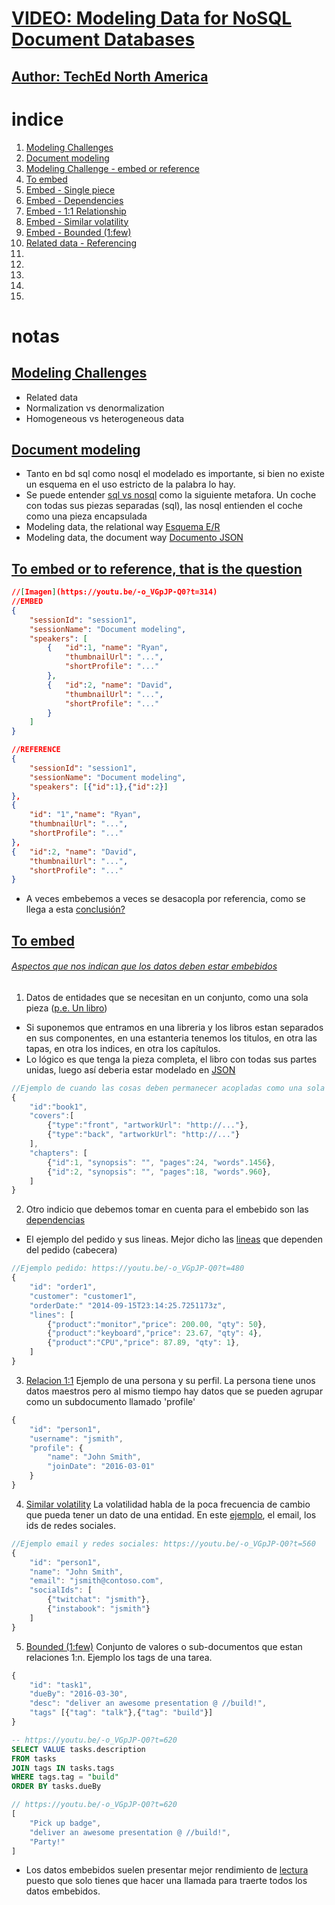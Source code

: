 
# [VIDEO: Modeling Data for NoSQL Document Databases](https://www.youtube.com/watch?v=-o_VGpJP-Q0)
## [Author: TechEd North America](https://www.youtube.com/channel/UC-B8GuZPEnvFGiSKpjIVKKg/videos)

# indice
1. [Modeling Challenges](https://youtu.be/-o_VGpJP-Q0?t=43)
2. [Document modeling](https://youtu.be/-o_VGpJP-Q0?t=69)
3. [Modeling Challenge - embed or reference](https://youtu.be/-o_VGpJP-Q0?t=262)
4. [To embed](https://youtu.be/-o_VGpJP-Q0?t=340)
5. [Embed - Single piece](https://youtu.be/-o_VGpJP-Q0?t=365)
6. [Embed - Dependencies](https://youtu.be/-o_VGpJP-Q0?t=454)
7. [Embed - 1:1 Relationship](https://youtu.be/-o_VGpJP-Q0?t=496)
8. [Embed - Similar volatility](https://youtu.be/-o_VGpJP-Q0?t=527)
9. [Embed - Bounded (1:few)](https://youtu.be/-o_VGpJP-Q0?t=565)
10. [Related data - Referencing](https://youtu.be/-o_VGpJP-Q0?t=650)
11. []()
12. []()
13. []()
14. []()
15. []()

# notas

## [Modeling Challenges](https://youtu.be/-o_VGpJP-Q0?t=55)
- Related data
- Normalization vs denormalization
- Homogeneous vs heterogeneous data

## [Document modeling](https://youtu.be/-o_VGpJP-Q0?t=69)
- Tanto en bd sql como nosql el modelado es importante, si bien no existe un esquema en el uso
estricto de la palabra lo hay.
- Se puede entender [sql vs nosql](https://youtu.be/-o_VGpJP-Q0?t=193) como la siguiente metafora. Un coche con todas sus piezas separadas (sql), las nosql entienden el coche como una pieza encapsulada
- Modeling data, the relational way [Esquema E/R](https://youtu.be/-o_VGpJP-Q0?t=226)
- Modeling data, the document way [Documento JSON](https://youtu.be/-o_VGpJP-Q0?t=246)

## [To embed or to reference, that is the question](https://youtu.be/-o_VGpJP-Q0?t=275)
```json
//[Imagen](https://youtu.be/-o_VGpJP-Q0?t=314)
//EMBED
{
    "sessionId": "session1",
    "sessionName": "Document modeling",
    "speakers": [
        {   "id":1, "name": "Ryan",
            "thumbnailUrl": "...",
            "shortProfile": "..."
        },
        {   "id":2, "name": "David",
            "thumbnailUrl": "...",
            "shortProfile": "..."
        }        
    ]
}

//REFERENCE
{
    "sessionId": "session1",
    "sessionName": "Document modeling",
    "speakers": [{"id":1},{"id":2}]
},
{
    "id": "1","name": "Ryan",
    "thumbnailUrl": "...",
    "shortProfile": "..."
},
{   "id":2, "name": "David",
    "thumbnailUrl": "...",
    "shortProfile": "..."
}   
```
- A veces embebemos a veces se desacopla por referencia, como se llega a esta [conclusión?](https://youtu.be/-o_VGpJP-Q0?t=332)

## [To embed](https://youtu.be/-o_VGpJP-Q0?t=340)

###### [Aspectos que nos indican que los datos deben estar embebidos](https://youtu.be/-o_VGpJP-Q0?t=340)
1. Datos de entidades que se necesitan en un conjunto, como una sola pieza ([p.e. Un libro](https://youtu.be/-o_VGpJP-Q0?t=365))
- Si suponemos que entramos en una libreria y los libros estan separados en sus componentes, en una estanteria
tenemos los titulos, en otra las tapas, en otra los indices, en otra los capítulos.
- Lo lógico es que tenga la pieza completa, el libro con todas sus partes unidas, luego así deberia estar modelado en [JSON](https://youtu.be/-o_VGpJP-Q0?t=427)

```javascript
//Ejemplo de cuando las cosas deben permanecer acopladas como una sola pieza
{
    "id":"book1",
    "covers":[
        {"type":"front", "artworkUrl": "http://..."},
        {"type":"back", "artworkUrl": "http://..."}
    ],
    "chapters": [
        {"id":1, "synopsis": "", "pages":24, "words".1456},
        {"id":2, "synopsis": "", "pages":18, "words".960},
    ]
}
```

2. Otro indicio que debemos tomar en cuenta para el embebido son las [dependencias](https://youtu.be/-o_VGpJP-Q0?t=454)
- El ejemplo del pedido y sus lineas. Mejor dicho las [lineas](https://youtu.be/-o_VGpJP-Q0?t=464) que dependen del pedido (cabecera)

```javascript
//Ejemplo pedido: https://youtu.be/-o_VGpJP-Q0?t=480
{
    "id": "order1",
    "customer": "customer1",
    "orderDate:" "2014-09-15T23:14:25.7251173z",
    "lines": [
        {"product":"monitor","price": 200.00, "qty": 50},
        {"product":"keyboard","price": 23.67, "qty": 4},
        {"product":"CPU","price": 87.89, "qty": 1},
    ]
}
```

3. [Relacion 1:1](https://youtu.be/-o_VGpJP-Q0?t=504) Ejemplo de una persona y su perfil.
La persona tiene unos datos maestros pero al mismo tiempo hay datos que se pueden agrupar como un subdocumento
llamado 'profile'

```javascript
{
    "id": "person1",
    "username": "jsmith",
    "profile": {
        "name": "John Smith",
        "joinDate": "2016-03-01"
    }
}
```

4. [Similar volatility](https://youtu.be/-o_VGpJP-Q0?t=527) La volatilidad habla de la poca frecuencia de cambio que pueda tener un dato de una entidad. En este [ejemplo](https://youtu.be/-o_VGpJP-Q0?t=560), el email, los ids de redes sociales.

```javascript
//Ejemplo email y redes sociales: https://youtu.be/-o_VGpJP-Q0?t=560
{
    "id": "person1",
    "name": "John Smith",
    "email": "jsmith@contoso.com",
    "socialIds": [
        {"twitchat": "jsmith"},
        {"instabook": "jsmith"}
    ]
}

```

5. [Bounded (1:few)](https://youtu.be/-o_VGpJP-Q0?t=565) Conjunto de valores o sub-documentos que estan relaciones 1:n. Ejemplo los tags de una tarea.

```javascript
{
    "id": "task1",
    "dueBy": "2016-03-30",
    "desc": "deliver an awesome presentation @ //build!",
    "tags" [{"tag": "talk"},{"tag": "build"}]
}
```

```sql
-- https://youtu.be/-o_VGpJP-Q0?t=620
SELECT VALUE tasks.description
FROM tasks
JOIN tags IN tasks.tags
WHERE tags.tag = "build"
ORDER BY tasks.dueBy
```

```javascript
// https://youtu.be/-o_VGpJP-Q0?t=620
[
    "Pick up badge",
    "deliver an awesome presentation @ //build!",
    "Party!"
]
```

- Los datos embebidos suelen presentar mejor rendimiento de [lectura](https://youtu.be/-o_VGpJP-Q0?t=636)
puesto que solo tienes que hacer una llamada para traerte todos los datos embebidos.

